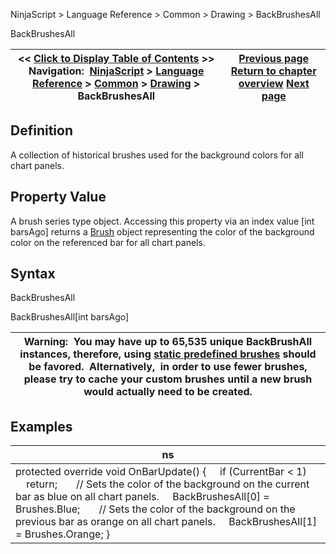 ﻿
NinjaScript \> Language Reference \> Common \> Drawing \> BackBrushesAll

BackBrushesAll

| \<\< [Click to Display Table of Contents](backbrushesall.md) \>\> **Navigation:**     [NinjaScript](ninjascript-1.md) \> [Language Reference](language_reference_wip-1.md) \> [Common](common-1.md) \> [Drawing](drawing-1.md) \> BackBrushesAll | [Previous page](backbrushes-1.md) [Return to chapter overview](drawing-1.md) [Next page](barbrush-1.md) |
| --- | --- |
## Definition
A collection of historical brushes used for the background colors for all chart panels.
 
## Property Value
A brush series type object. Accessing this property via an index value \[int barsAgo] returns a [Brush](http://msdn.microsoft.com/en-us/library/system.windows.media.brush(v=vs.110).aspx) object representing the color of the background color on the referenced bar for all chart panels.
 
## Syntax
BackBrushesAll  

BackBrushesAll\[int barsAgo]
 

| Warning:  You may have up to 65,535 unique BackBrushAll instances, therefore, using [static predefined brushes](working_with_brushes-1.md) should be favored.  Alternatively,  in order to use fewer brushes, please try to cache your custom brushes until a new brush would actually need to be created. |
| --- |
## 
## 
## Examples

| ns |
| --- |
| protected override void OnBarUpdate() {      if (CurrentBar \< 1)          return;        // Sets the color of the background on the current bar as blue on all chart panels.      BackBrushesAll\[0] \= Brushes.Blue;        // Sets the color of the background on the previous bar as orange on all chart panels.      BackBrushesAll\[1] \= Brushes.Orange; } |
